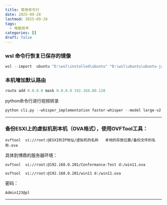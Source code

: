 ```yaml
---
title: 常用命令行
date: 2025-09-28
lastmod: 2025-09-28
tags:
  - 电脑技术
categories: []
draft: false
---
```

### wsl 命令行恢复已保存的镜像
```powershell
wsl --import  ubuntu "D:\wsl\installed\ubuntu" "D:\wsl\ubuntu\ubuntu-jammy-wsl-arm64-ubuntu22.04lts.rootfs.tar.gz" 
```

### 本机增加默认路由
```powershell
route add 0.0.0.0 mask 0.0.0.0 192.168.80.128
```

python命令行进行视频转录
```python
python cli.py --whisper_implementation faster-whisper --model large-v2 --vad silero-vad --language Japanese --auto_parallel True --output_dir ./video ./video/test.mp4
```
----
### 备份ESXI上的虚拟机到本机（OVA格式），使用OVFTool工具：
```
ovftool  vi://root:@ESXI的IP地址/虚拟机的名称   本地的存放位置/备份文件的名称.ova
```

具体到博鼎的服务器环境：
```
ovftool  vi://root:@192.168.0.201/Conformance-Test d:/win11.ova
```

```
ovftool  vi://root:@192.168.0.201/win11 d:/win11.ova
```
密码：
```
Admin123@pl
```
----




